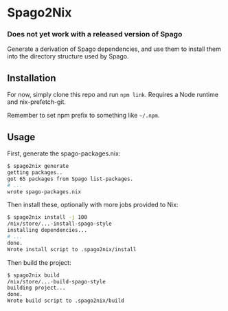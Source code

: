 # Spago2Nix

### Does not yet work with a released version of Spago

Generate a derivation of Spago dependencies, and use them to install them into the directory structure used by Spago.

## Installation

For now, simply clone this repo and run `npm link`. Requires a Node runtime and nix-prefetch-git.

Remember to set npm prefix to something like `~/.npm`.

## Usage

First, generate the spago-packages.nix:

```bash
$ spago2nix generate
getting packages..
got 65 packages from Spago list-packages.
# ...
wrote spago-packages.nix
```

Then install these, optionally with more jobs provided to Nix:

```bash
$ spago2nix install -j 100
/nix/store/...-install-spago-style
installing dependencies...
# ...
done.
Wrote install script to .spago2nix/install
```

Then build the project:

```bash
$ spago2nix build
/nix/store/...-build-spago-style
building project...
done.
Wrote build script to .spago2nix/build
```
